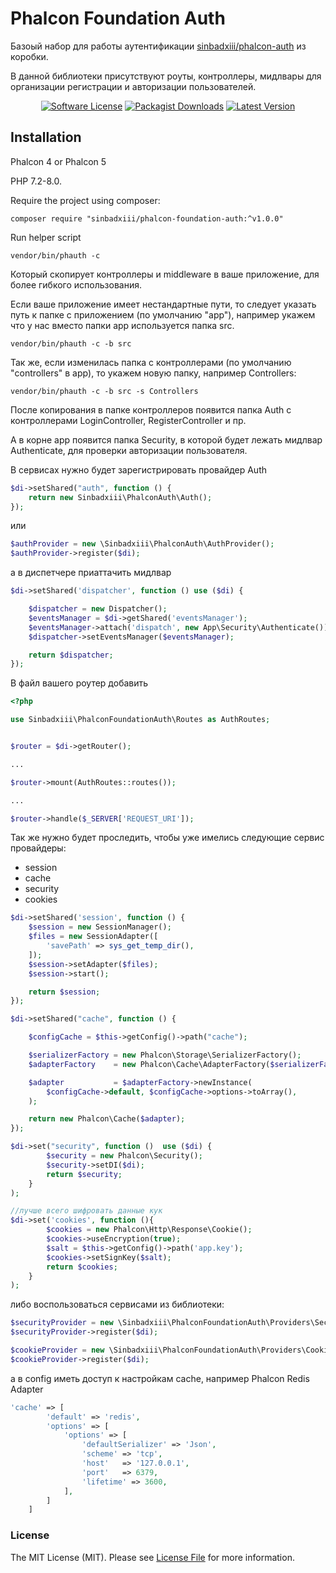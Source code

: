 # Phalcon Foundation Auth

Базоый набор для работы аутентификации [sinbadxiii/phalcon-auth](https://github.com/sinbadxiii/phalcon-auth) из коробки.

В данной библиотеки присутствуют роуты, контроллеры, мидлвары для организации регистрации и авторизации пользователей.

<p align="center">
<a href="LICENSE"><img src="https://img.shields.io/badge/license-MIT-brightgreen?style=flat-square" alt="Software License"></img></a>
<a href="https://packagist.org/packages/sinbadxiii/phalcon-foundation-auth"><img src="https://img.shields.io/packagist/dt/sinbadxiii/phalcon-foundation-auth?style=flat-square" alt="Packagist Downloads"></img></a>
<a href="https://github.com/sinbadxiii/phalcon-foundation-auth/releases"><img src="https://img.shields.io/github/release/sinbadxiii/phalcon-foundation-auth?style=flat-square" alt="Latest Version"></img></a>
</p>

## Installation

Phalcon 4 or Phalcon 5

PHP 7.2-8.0.

Require the project using composer:

`composer require "sinbadxiii/phalcon-foundation-auth:^v1.0.0"`

Run helper script 

`vendor/bin/phauth -c`

Который скопирует контроллеры и middleware в ваше приложение, для более гибкого использования.

Если ваше приложение имеет нестандартные пути, то следует указать путь к папке с приложением (по умолчанию "app"), например укажем что у нас вместо папки app используется папка src.

`vendor/bin/phauth -c -b src`

Так же, если изменилась папка с контроллерами (по умолчанию "controllers" в app), то укажем новую папку, например Controllers:

`vendor/bin/phauth -c -b src -s Controllers`

После копирования в папке контроллеров появится папка Auth с контроллерами LoginController, RegisterController и пр.

А в корне app появится папка Security, в которой будет лежать мидлвар Authenticate, для проверки авторизации пользователя.

В сервисах нужно будет зарегистрировать провайдер Auth

```php 
$di->setShared("auth", function () {
    return new Sinbadxiii\PhalconAuth\Auth();
});
```

или

```php 
$authProvider = new \Sinbadxiii\PhalconAuth\AuthProvider();
$authProvider->register($di);
```

а в диспетчере приаттачить мидлвар

```php 
$di->setShared('dispatcher', function () use ($di) {

    $dispatcher = new Dispatcher();
    $eventsManager = $di->getShared('eventsManager');
    $eventsManager->attach('dispatch', new App\Security\Authenticate());
    $dispatcher->setEventsManager($eventsManager);

    return $dispatcher;
});
```
В файл вашего роутер добавить

```php 
<?php

use Sinbadxiii\PhalconFoundationAuth\Routes as AuthRoutes;


$router = $di->getRouter();

...

$router->mount(AuthRoutes::routes());

...

$router->handle($_SERVER['REQUEST_URI']);
```

Так же нужно будет проследить, чтобы уже имелись следующие сервис провайдеры:

- session
- cache
- security
- cookies

```php 
$di->setShared('session', function () {
    $session = new SessionManager();
    $files = new SessionAdapter([
        'savePath' => sys_get_temp_dir(),
    ]);
    $session->setAdapter($files);
    $session->start();

    return $session;
});

$di->setShared("cache", function () {

    $configCache = $this->getConfig()->path("cache");

    $serializerFactory = new Phalcon\Storage\SerializerFactory();
    $adapterFactory    = new Phalcon\Cache\AdapterFactory($serializerFactory);

    $adapter           = $adapterFactory->newInstance(
        $configCache->default, $configCache->options->toArray(),
    );

    return new Phalcon\Cache($adapter);
});

$di->set("security", function ()  use ($di) {
        $security = new Phalcon\Security();
        $security->setDI($di);
        return $security;
    }
);

//лучше всего шифровать данные кук
$di->set('cookies', function (){
        $cookies = new Phalcon\Http\Response\Cookie();
        $cookies->useEncryption(true);
        $salt = $this->getConfig()->path('app.key');
        $cookies->setSignKey($salt);
        return $cookies;
    }
);
```

либо воспользоваться сервисами из библиотеки:

```php 
$securityProvider = new \Sinbadxiii\PhalconFoundationAuth\Providers\SecurityProvider();
$securityProvider->register($di);

$cookieProvider = new \Sinbadxiii\PhalconFoundationAuth\Providers\CookiesProvider();
$cookieProvider->register($di);
```

а в config иметь доступ к настройкам cache, например Phalcon Redis Adapter

```php 
'cache' => [
        'default' => 'redis',
        'options' => [
            'options' => [
                'defaultSerializer' => 'Json',
                'scheme' => 'tcp',
                'host'   => '127.0.0.1',
                'port'   => 6379,
                'lifetime' => 3600,
            ],
        ]
    ]
```

### License
The MIT License (MIT). Please see [License File](https://github.com/sinbadxiii/phalcon-foundation-auth/blob/master/LICENSE) for more information.
